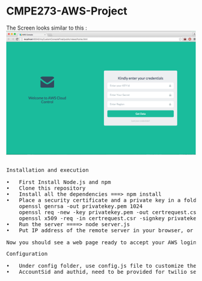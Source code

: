 # CMPE273-AWS-Project

The Screen looks similar to this :
![ScreenShot](/screenshots/awsConsoleScreenshot.png)

<pre>

Installation and execution

•	First Install Node.js and npm
•	Clone this repository
•	Install all the dependencies ===> npm install
•	Place a security certificate and a private key in a folder named "security". Now you need to get a certificate from a CA or create a     self-signed certificate using OpenSSL.
    openssl genrsa -out privatekey.pem 1024
    openssl req -new -key privatekey.pem -out certrequest.csr
    openssl x509 -req -in certrequest.csr -signkey privatekey.pem -out certificate.pem
•	Run the server ====> node server.js
•	Put IP address of the remote server in your browser, or just type in 'localhost' if you are testing this on your personal machine. 

Now you should see a web page ready to accept your AWS login.
</pre>

<pre>
Configuration

•	Under config folder, use config.js file to customize the memory and cpu threshold for alert notifications
•	AccountSid and authid, need to be provided for twilio service.
</pre>
